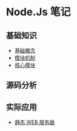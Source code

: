 # Node.Js 笔记

## 基础知识

* [基础概念](./基础知识/基础概念.md)
* [模块机制](./基础知识/模块机制.md)
* [核心模块](./基础知识/核心模块.md)

## 源码分析

## 实际应用

* [静态 WEB 服务器](./实际应用/静态WEB服务器/静态WEB服务器.md)